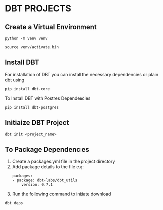 # DBT PROJECTS
## Create a Virtual Environment
```
python -m venv venv
```
```
source venv/activate.bin
```
## Install DBT
For installation of DBT you can install the necessary dependencies or plain dbt using 
```
pip install dbt-core
```
To Install DBT with Postres Dependencies
```
pip install dbt-postgres
```
## Initiaize DBT Project 
```
dbt init <project_name>
```
## To Package Dependencies
1. Create a packages.yml file in the project directory
2. Add package details to the file e.g:
    ```
    packages:
    - package: dbt-labs/dbt_utils
        version: 0.7.1
    ```
3. Run the following command to initiate download
```
dbt deps
```